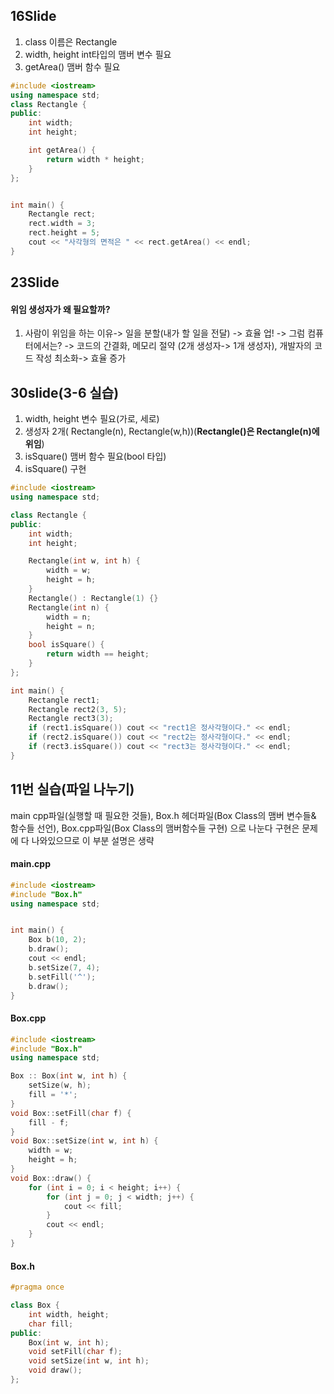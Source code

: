 ## 16Slide
1. class 이름은 Rectangle
2. width, height int타입의 맴버 변수 필요
3. getArea() 맴버 함수 필요
```c++
#include <iostream>
using namespace std;
class Rectangle {
public:
	int width;
	int height;

	int getArea() {
		return width * height;
	}
};


int main() {
	Rectangle rect;
	rect.width = 3;
	rect.height = 5;
	cout << "사각형의 면적은 " << rect.getArea() << endl;
}
```
## 23Slide

#### 위임 생성자가 왜 필요할까?

1. 사람이 위임을 하는 이유-> 일을 분할(내가 할 일을 전달)
-> 효율 업!  -> 그럼 컴퓨터에서는? -> 코드의 간결화, 
메모리 절약 (2개 생성자-> 1개 생성자), 개발자의 코드 작성 최소화-> 효율 증가
## 30slide(3-6 실습)
1. width, height 변수 필요(가로, 세로)
2. 생성자 2개( Rectangle(n), Rectangle(w,h))(**Rectangle()은 Rectangle(n)에 위임**)
3. isSquare() 맴버 함수 필요(bool 타입)
4. isSquare() 구현
```c++
#include <iostream>
using namespace std;

class Rectangle {
public:
	int width;
	int height;

	Rectangle(int w, int h) {
		width = w;
		height = h;
	}
	Rectangle() : Rectangle(1) {}
	Rectangle(int n) {
		width = n;
		height = n;
	}
	bool isSquare() {
		return width == height;
	}
};

int main() {
	Rectangle rect1;
	Rectangle rect2(3, 5);
	Rectangle rect3(3);
	if (rect1.isSquare()) cout << "rect1은 정사각형이다." << endl;
	if (rect2.isSquare()) cout << "rect2는 정사각형이다." << endl;
	if (rect3.isSquare()) cout << "rect3는 정사각형이다." << endl;
}

```
## 11번 실습(파일 나누기)
main cpp파일(실행할 때 필요한 것들), Box.h 헤더파일(Box Class의 맴버 변수들& 함수들 선언), Box.cpp파일(Box Class의 맴버함수들 구현) 으로 나눈다
구현은 문제에 다 나와있으므로 이 부분 설명은 생략
#### main.cpp
```c++
#include <iostream>
#include "Box.h"
using namespace std;


int main() {
	Box b(10, 2);
	b.draw();
	cout << endl;
	b.setSize(7, 4);
	b.setFill('^');
	b.draw();
}
```
#### Box.cpp
```c++
#include <iostream>
#include "Box.h"
using namespace std;

Box :: Box(int w, int h) {
	setSize(w, h);
	fill = '*';
}
void Box::setFill(char f) {
	fill - f;
}
void Box::setSize(int w, int h) {
	width = w;
	height = h;
}
void Box::draw() {
	for (int i = 0; i < height; i++) {
		for (int j = 0; j < width; j++) {
			cout << fill;
		}
		cout << endl;
	}
}

```
#### Box.h
```c++
#pragma once

class Box {
	int width, height;
	char fill;
public:
	Box(int w, int h);
	void setFill(char f);
	void setSize(int w, int h);
	void draw();
};

```

